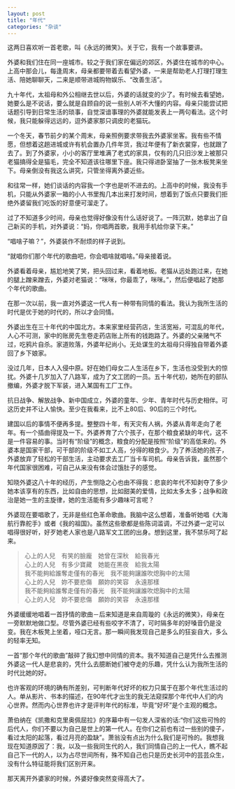 ```yaml
---
layout: post
title: "年代"
categories: "杂谈"
---
```

这两日喜欢听一首老歌，叫《永远的微笑》。关于它，我有一个故事要讲。

外婆和我们住在同一座城市。较之于我们家在偏远的郊区，外婆住在城市的中心。上高中那会儿，每逢周末，母亲都要带着去看望外婆，一来是帮助老人打理打理生活、陪她聊聊天，二来是顺带进城购物娱乐、“改善生活”。

九十年代，太祖母和外公相继去世以后，外婆的话就变的少了。有时候去看望她，她要么是不说话，要么就是自顾自的说一些别人听不大懂的内容。母亲只能尝试把话题引导到日常生活的琐事，自觉深谙事理的外婆就能发表上一两句看法。这个时候，我只能躲得远远的，逗外婆家那只调皮的老猫玩。

一个冬天，春节前夕的某个周末，母亲照例要求带我去外婆家坐客。我有些不情愿，但想着这趟进城或许有机会置办几件年货，我过年便有了新衣裳穿，也就跟了去了。到了外婆家，小小的客厅里堆满了老式的家具，仅有的几只旧沙发上被那只老猫搞得全是猫毛，完全不知道该往哪里下座。我只得进卧室抽了一张木板凳来坐下。母亲倒没有我这么讲究，只管坐得离外婆近些。

和往常一样，她们谈话的内容我一个字也是听不进去的。上高中的时候，我没有手机，只能从外婆家一箱的小人书里掏几本出来打发时间，想着到了饭点只要我们拒绝外婆留我们吃饭的好意便可溜走了。

过了不知道多少时间，母亲也觉得好像没有什么话好说了。一阵沉默，她拿出了自己新买的手机，对外婆说：“妈，你唱两首歌，我用手机给你录下来。”

“唱啥子嘛？”，外婆装作不耐烦的样子说到。

“就唱你们那个年代的歌曲吧，你会唱啥就唱啥。”母亲接着说。

外婆看着母亲，尴尬地笑了笑，把头回过来，看着地板。老猫从远处跑过来，在她的腿上蹭来蹭去，外婆对老猫说：“咪咪，你最乖了，咪咪。”，然后便唱起了她那个年代的歌曲。


在那一次以前，我一直对外婆这一代人有一种带有同情的看法。我认为我所生活的时代是优于她的时代的，所以才会同情。

外婆出生在三十年代的中国北方。本来家里经营药店，生活宽裕，可混乱的年代，人心不可测，家中的账房先生卷走药店账上所有的钱跑路了。外婆的父亲赌气不过，吃鸦片自杀。家道败落，外婆年纪尚小。无处谋生的太祖母只得独自带着外婆回了乡下娘家。

没过几年，日本人入侵中原。好在她们母女二人生活在乡下，生活也没受到大的惊扰。外婆十几岁加入了八路军，成为了文工团的一员。五十年代初，她所在的部队撤编，外婆才脱下军装，进入某国有工厂工作。

抗日战争、解放战争、新中国成立，外婆的童年、少年、青年时代与历史相伴。可这历史并不让人愉快。至少在我看来，比不上80后、90后的三个时代。

建国以后的事情不便再多提。整整四十年，有天灾有人祸，外婆从青年走向了老年。有一个插曲得提及一下。外婆养育了六个孩子，在那个粮食紧缺的年代，这不是一件容易的事。当时有“阶级”的概念，粮食的分配是按照“阶级”的高低来的。外婆本是国家干部，可干部的阶级不如工人高，分得的粮食少。为了养活她的孩子，外婆放弃了轻松的干部生活，主动要求去工厂当卡车司机。母亲告诉我，虽然那个年代国家很困难，可自己从来没有体会过饿肚子的感觉。

知晓外婆这八十年的经历，产生恻隐之心也由不得我：悲哀的年代不知剥夺了多少她本该享有的东西，比如自由的思想，比如甜美的爱情，比如太多太多；战争和政治是她一生的主旋律，她的生活能有多少趣味可言呢？


外婆现在要唱歌了，无非是些红色革命歌曲。我脑中这么想着，准备听她唱《大海航行靠舵手》或者《我的祖国》。虽然这些歌都是些陈词滥调，不过外婆一定可以唱得很好听，好歹她老人家也是八路军文工团的出身。想到这里，我不禁乐呵了起来。

> 心上的人兒　有笑的臉龐　她曾在深秋　給我春光  
> 心上的人兒　有多少寶藏　她能在黑夜　給我太陽  
> 我不能夠給誰奪走僅有的春光　我不能夠讓誰吹熄胸中的太陽  
> 心上的人兒　妳不要悲傷　願妳的笑容　永遠那樣  
> 我不能夠給誰奪走僅有的春光　我不能夠讓誰吹熄胸中的太陽  
> 心上的人兒　妳不要悲傷　願妳的笑容　永遠那樣﻿  

外婆缓缓地唱着一首抒情的歌曲－后来知道是来自周璇的《永远的微笑》，母亲在一旁默默地做口型。尽管外婆已经有些咬字不清了，可时隔多年的好嗓音仍是没变。我在木板凳上坐着，哑口无言。那一瞬间我发现自己是多么的狂妄自大，多么的轻率无知。

一首“那个年代的歌曲”敲碎了我幻想中同情的资本。我不知道自己是凭什么去推测外婆这一代人是悲哀的，凭什么去臆断她们被夺走的乐趣，凭什么认为我所生活的时代比她的好。

也许客观的环境的确有所差别，可判断年代好坏的权力只属于在那个年代生活过的人。单从影片、书本的描述，在90年代才出生的我无法窥探那个年代中人们的内心世界。然而内心世界也许才是评判年代的标准，毕竟“好坏”是个主观的概念。

萧伯纳在《凯撒和克里奥佩屈拉》的序幕中有一句发人深省的话:“你们这些可怜的后代人，你们不要以为自己是世上的第一代人。在你们之前也有过一些别的傻子，看过太阳的起落，看过月亮的盈缺”。萧翁没有点出为什么我们是可怜的。我想我现在知道原因了：我，以及一些我同生代的人，我们同情自己的上一代人，瞧不起自己下一代的人，以为占尽世间所有，殊不知自己也只是历史长河中的芸芸众生，没有什么特征能将我们区别开来。

那天离开外婆家的时候，外婆好像突然变得高大了。

